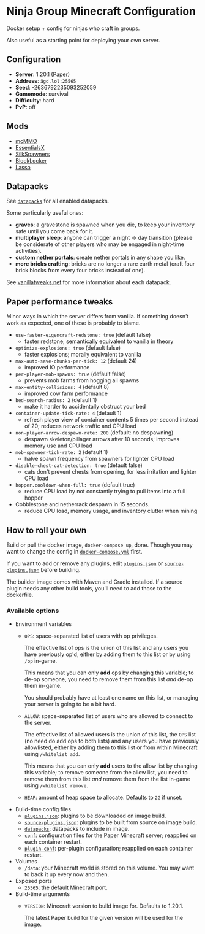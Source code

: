 # Ninja Group Minecraft Configuration
Docker setup + config for ninjas who craft in groups.

Also useful as a starting point for deploying your own server.

## Configuration
* **Server**: 1.20.1 ([Paper](https://papermc.io/))
* **Address**: `ägd.lol:25565`
* **Seed**: -2636792235093252059
* **Gamemode**: survival
* **Difficulty**: hard
* **PvP**: off

## Mods
* [mcMMO](https://mcmmo.org/)
* [EssentialsX](https://essentialsx.net/)
* [SilkSpawners](https://dev.bukkit.org/projects/silkspawners)
* [BlockLocker](https://www.spigotmc.org/resources/blocklocker.3268/)
* [Lasso](https://www.spigotmc.org/resources/lasso.54815/)

## Datapacks
See [`datapacks`](datapacks) for all enabled datapacks.

Some particularly useful ones:
* **graves**: a gravestone is spawned when you die,
  to keep your inventory safe until you come back for it.
* **multiplayer sleep**: anyone can trigger a night → day transition
  (please be considerate of other players who may be engaged in
    night-time activities).
* **custom nether portals**: create nether portals in any shape you like.
* **more bricks crafting**: bricks are no longer a rare earth metal
  (craft four brick blocks from every four bricks instead of one).

See [vanillatweaks.net](https://vanillatweaks.net/picker/datapacks/) for
more information about each datapack.

## Paper performance tweaks
Minor ways in which the server differs from vanilla.
If something doesn't work as expected, one of these is probably to blame.

* `use-faster-eigencraft-redstone: true` (default false)
    - faster redstone; semantically equivalent to vanilla in theory
* `optimize-explosions: true` (default false)
    - faster explosions; morally equivalent to vanilla
* `max-auto-save-chunks-per-tick: 12` (default 24)
    - improved IO performance
* `per-player-mob-spawns: true` (default false)
    - prevents mob farms from hogging all spawns
* `max-entity-collisions: 4` (default 8)
    - improved cow farm performance
* `bed-search-radius: 2` (default 1)
    - make it harder to accidentally obstruct your bed
* `container-update-tick-rate: 4` (default 1)
    - refresh player view of container contents 5 times per second instead of 20;
      reduces network traffic and CPU load
* `non-player-arrow-despawn-rate: 200` (default: no despawning)
    - despawn skeleton/pillager arrows after 10 seconds; improves memory use
      and CPU load
* `mob-spawner-tick-rate: 2` (default 1)
    - halve spawn frequency from spawners for lighter CPU load
* `disable-chest-cat-detection: true` (default false)
    - cats don't prevent chests from opening, for less irritation and lighter
      CPU load
* `hopper.cooldown-when-full: true` (default true)
    - reduce CPU load by not constantly trying to pull items into a full hopper
* Cobblestone and netherrack despawn in 15 seconds.
    - reduce CPU load, memory usage, and inventory clutter when mining

## How to roll your own
Build or pull the docker image, `docker-compose up`, done.
Though you may want to change the config in
[`docker-compose.yml`](docker-compose.yml) first.

If you want to add or remove any plugins, edit [`plugins.json`](plugins.json)
or [`source-plugins.json`](source-plugins.json) before building.

The builder image comes with Maven and Gradle installed. If a source plugin
needs any other build tools, you'll need to add those to the dockerfile.

### Available options
* Environment variables
  * `OPS`: space-separated list of users with op privileges.

    The effective list of ops is the union of this list and any users you have
    previously op'd, either by adding them to this list or by using `/op`
    in-game.

    This means that you can only **add** ops by changing this variable; to de-op
    someone, you need to remove them from this list *and* de-op them in-game.

    You should probably have at least one name on this list, or managing
    your server is going to be a bit hard.
  * `ALLOW`: space-separated list of users who are allowed to connect
    to the server.

    The effective list of allowed users is the union of this list, the `OPS`
    list (no need do add ops to both lists) and any users you have previously
    allowlisted, either by adding them to this list or from within Minecraft
    using `/whitelist add`.

    This means that you can only **add** users to the allow list by changing
    this variable; to remove someone from the allow list, you need to
    remove them from this list *and* remove them from the list in-game
    using `/whitelist remove`.
  * `HEAP`: amount of heap space to allocate. Defaults to `2G` if unset.
* Build-time config files
  * [`plugins.json`](plugins.json):
    plugins to be downloaded on image build.
  * [`source-plugins.json`](source-plugins.json):
    plugins to be built from source on image build.
  * [`datapacks`](datapacks):
    datapacks to include in image.
  * [`conf`](conf):
    configuration files for the Paper Minecraft server; reapplied on each
    container restart.
  * [`plugin-conf`](plugin-conf):
    per-plugin configuration; reapplied on each container restart.
* Volumes
  * `/data`: your Minecraft world is stored on this volume.
    You may want to back it up every now and then.
* Exposed ports
  * `25565`: the default Minecraft port.
* Build-time arguments
  * `VERSION`: Minecraft version to build image for. Defaults to 1.20.1.

    The latest Paper build for the given version will be used for the image.
